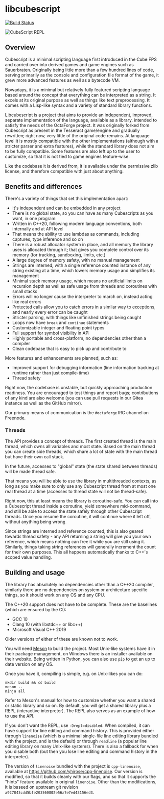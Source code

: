 # libcubescript

[![Build Status](https://github.com/octaforge/libcubescript/actions/workflows/build.yaml/badge.svg)](https://github.com/octaforge/libcubescript/actions)

![CubeScript REPL](https://ftp.octaforge.org/q66/random/libcs_repl.gif)

## Overview

Cubescript is a minimal scripting language first introduced in the Cube FPS
and carried over into derived games and game engines such as Sauerbraten.
Originally being little more than a few hundred lines of code, serving
primarily as the console and configuration file format of the game, it
grew more advanced features as well as a bytecode VM.

Nowadays, it is a minimal but relatively fully featured scripting language
based around the concept that everything can be interpreted as a string.
It excels at its original purpose as well as things like text preprocessing.
It comes with a Lisp-like syntax and a variety of standard library functions.

Libcubescript is a project that aims to provide an independent, improved,
separate implementation of the language, available as a library, intended to
satisfy the needs of the OctaForge project. It was originally forked from
Cubescript as present in the Tesseract game/engine and gradually rewritten;
right now, very little of the original code remains. At language level it is
mostly compatible with the other implementations (although with a stricter
parser and extra features), while the standard library does not aim to be
fully compatible. Some features are also left up to the user to customize,
so that it is not tied to game engines feature-wise.

Like the codebase it is derived from, it is available under the permissive
zlib license, and therefore compatible with just about anything.

## Benefits and differences

There's a variety of things that set this implementation apart:

* It's independent and can be embedded in any project
* There is no global state, so you can have as many Cubescripts as you want,
  in one program
* Written in C++20, following modern language conventions, both internally
  and at API level
* That means the ability to use lambdas as commands, including captures,
  type inference and so on
* There is a robust allocator system in place, and all memory the library
  uses is allocated through it; that gives you complete control over its
  memory (for tracking, sandboxing, limits, etc.)
* A large degree of memory safety, with no manual management
* Strings are interned, with a single reference counted instance of any
  string existing at a time, which lowers memory usage and simplifies its
  management
* Minimal stack memory usage, which means no artificial limits on recursion
  depth as well as safe usage from threads and coroutines with small stacks
* Errors will no longer cause the interpreter to march on, instead acting
  like real errors
* Protected calls allow you to catch errors in a similar way to exceptions,
  and nearly every error can be caught
* Stricter parsing, with things like unfinished strings being caught
* Loops now have `break` and `continue` statements
* Customizable integer and floating point types
* Full support for symbol visibility in API
* Highly portable and cross-platform, no dependencies other than a compiler
* Clean codebase that is easy to pick up and contribute to

More features and enhancements are planned, such as:

* Improved support for debugging information (line information tracking
  at runtime rather than just compile-time)
* Thread safety

Right now, the codebase is unstable, but quickly approaching production
readiness. You are encouraged to test things and report bugs; contributions
of any kind are also welcome (you can use pull requests in our Gitea instance
as well as the GitHub mirror).

Our primary means of communication is the `#octaforge` IRC channel on Freenode.

### Threads

The API provides a concept of threads. The first created thread is the main
thread, which owns all variables and most state. Based on the main thread
you can create side threads, which share a lot of state with the main thread
but have their own call stack.

In the future, accesses to "global" state (the state shared between threads)
will be made thread safe.

That means you will be able to use the library in multithreaded contexts, as
long as you make sure to only use any Cubescript thread from at most one
real thread at a time (accesses to thread state will not be thread-safe).

Right now, this at least means the library is coroutine-safe. You can call
into a Cubescript thread inside a coroutine, yield somewhere mid-command,
and still be able to access the state safely through other Cubescript
threads. Once you resume the coroutine, it will continue where it left
off, without anything being wrong.

Since strings are interned and reference counted, this is also geared
towards thread safety - any API returning a string will give you your own
reference, which means nothing can free it while you are still using it.
Similarly, things taking string references will generally increment the
count for their own purposes. This all happens automatically thanks to
C++'s scoped value handling.

## Building and usage

The library has absolutely no dependencies other than a C++20 compiler,
similarly there are no dependencies on system or architecture specific
things, so it should work on any OS and any CPU.

The C++20 support does not have to be complete. These are the baselines
(which are ensured by the CI):

* GCC 10
* Clang 10 (with libstdc++ or libc++)
* Microsoft Visual C++ 2019

Older versions of either of these are known not to work.

You will need [Meson](https://mesonbuild.com/) to build the project. Most
Unix-like systems have it in their package management, on Windows there is
an installer available on their website. Being written in Python, you can
also use `pip` to get an up to date version on any OS.

Once you have it, compiling is simple, e.g. on Unix-likes you can do:

~~~
mkdir build && cd build
meson ..
ninja all
~~~

Refer to Meson's manual for how to customize whether you want a shared or
static library and so on. By default, you will get a shared library plus
a REPL (interactive interpreter). The REPL also serves as an example of
how to use the API.

If you don't want the REPL, use `-Drepl=disabled`. When compiled, it can
have support for line editing and command history. This is provided either
through `linenoise` (which is a minimal single-file line editing library
bundled with the project, and is the default) or through `readline` (a
popular line editing library on many Unix-like systems). There is also
a fallback for when you disable both (but then you lose line editing and
command history in the interpreter).

The version of `linenoise` bundled with the project is `cpp-linenoise`, available
at https://github.com/yhirose/cpp-linenoise. Our version is modified, so that
it builds cleanly with our flags, and so that it supports the "hints" feature
available in original `linenoise`. Other than the modifications, it is baseed
on upstream git revision `a927043cdd5bfe203560802e56a7e7ed43156ed3`.
